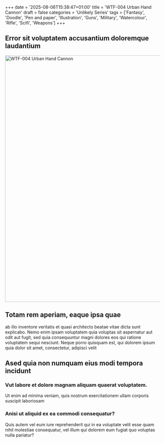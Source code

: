 +++
date = '2025-08-06T15:38:47+01:00'
title = 'WTF-004 Urban Hand Cannon'
draft = false
categories = 'Unlikely Series'
tags = ['Fantasy', 'Doodle', 'Pen and paper', 'Illustration', 'Guns', 'Military', 'Watercolour', 'Rifle', 'Scifi', 'Weapons']
+++
## Error sit voluptatem accusantium doloremque laudantium
<a data-flickr-embed="true" data-footer="true" href="https://www.flickr.com/photos/mydoghasnonose/54687319614/in/album-72157710194279536" title="WTF-004 Urban Hand Cannon"><img src="https://live.staticflickr.com/65535/54687319614_895c3b61fa_c.jpg" width="800" height="800" alt="WTF-004 Urban Hand Cannon"/></a><script async src="//embedr.flickr.com/assets/client-code.js" charset="utf-8"></script>

## Totam rem aperiam, eaque ipsa quae
ab illo inventore veritatis et quasi architecto beatae vitae dicta sunt explicabo. Nemo enim ipsam voluptatem quia voluptas sit aspernatur aut odit aut fugit, sed quia consequuntur magni dolores eos qui ratione voluptatem sequi nesciunt. Neque porro quisquam est, qui dolorem ipsum quia dolor sit amet, consectetur, adipisci velit
## Ased quia non numquam eius modi tempora incidunt
### Vut labore et dolore magnam aliquam quaerat voluptatem.
Ut enim ad minima veniam, quis nostrum exercitationem ullam corporis suscipit laboriosam
### Anisi ut aliquid ex ea commodi consequatur?
Quis autem vel eum iure reprehenderit qui in ea voluptate velit esse quam nihil molestiae consequatur, vel illum qui dolorem eum fugiat quo voluptas nulla pariatur?